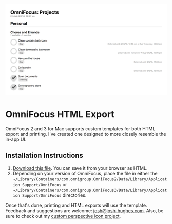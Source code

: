 ![Screenshot of HTML Output](screenshot.png)

# OmniFocus HTML Export

OmniFocus 2 and 3 for Mac supports custom templates for both HTML export and printing. I've created one designed to more closely resemble the in-app UI.

## Installation Instructions

1. [Download this file](https://raw.githubusercontent.com/deaghean/omnifocus-html-export/master/HTMLExportTemplate.html). You can save it from your browser as HTML.
2. Depending on your version of OmniFocus, place the file in either the `~/Library/Containers/com.omnigroup.OmniFocus2/Data/Library/Application Support/OmniFocus` or `~/Library/Containers/com.omnigroup.OmniFocus3/Data/Library/Application Support/OmniFocus` directories.

Once that's done, printing and HTML exports will use the template. Feedback and suggestions are welcome: [josh@josh-hughes.com](mailto:josh@josh-hughes.com). Also, be sure to check out my [custom perspective icon project](https://omnifocusicons.josh-hughes.com).